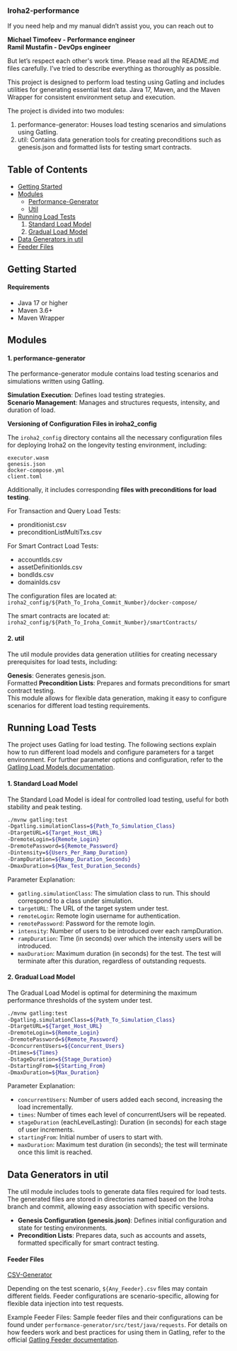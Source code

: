### Iroha2-performance

If you need help and my manual didn’t assist you, you can reach out to

**Michael Timofeev - Performance engineer**\
**Ramil Mustafin - DevOps engineer**

But let’s respect each other's work time. Please read all the README.md files carefully. I’ve tried to describe everything as thoroughly as possible.

This project is designed to perform load testing using Gatling and includes utilities for generating essential test data.
Java 17, Maven, and the Maven Wrapper for consistent environment setup and execution.

The project is divided into two modules:
1. performance-generator: Houses load testing scenarios and simulations using Gatling.
2. util: Contains data generation tools for creating preconditions such as genesis.json and formatted lists for testing smart contracts. 


## Table of Contents
- [Getting Started](#getting-started)
- [Modules](#modules)
  - [Performance-Generator](#performance-generator)
  - [Util](./util/README.md)
- [Running Load Tests](#running-load-tests)
  1. [Standard Load Model](#standard-load-model)
  2. [Gradual Load Model](#gradual-load-model)
- [Data Generators in util](#data-enerators-in-til)
- [Feeder Files](#feeder-files)


## Getting Started

#### Requirements
* Java 17 or higher
* Maven 3.6+
* Maven Wrapper

## Modules
#### 1. performance-generator
The performance-generator module contains load testing scenarios and simulations written using Gatling.

**Simulation Execution**: Defines load testing strategies.\
**Scenario Management**: Manages and structures requests, intensity, and duration of load.

**Versioning of Configuration Files in iroha2_config**

The `iroha2_config` directory contains all the necessary configuration files for deploying Iroha2 on the longevity testing environment, including:

`executor.wasm`\
`genesis.json`\
`docker-compose.yml`\
`client.toml`

Additionally, it includes corresponding **files with preconditions for load testing**.

For Transaction and Query Load Tests:
* pronditionist.csv
* preconditionListMultiTxs.csv

For Smart Contract Load Tests:
* accountIds.csv
* assetDefinitionIds.csv
* bondIds.csv
* domainIds.csv

The configuration files are located at: `iroha2_config/${Path_To_Iroha_Commit_Number}/docker-compose/`

The smart contracts are located at: `iroha2_config/${Path_To_Iroha_Commit_Number}/smartContracts/`


#### 2. util
The util module provides data generation utilities for creating necessary prerequisites for load tests, including:

**Genesis**: Generates genesis.json.\
Formatted **Precondition Lists**: Prepares and formats preconditions for smart contract testing.\
This module allows for flexible data generation, making it easy to configure scenarios for different load testing requirements.

## Running Load Tests
The project uses Gatling for load testing. The following sections explain how to run different load models and configure parameters for a target environment.
For further parameter options and configuration, refer to the [Gatling Load Models documentation](https://docs.gatling.io/reference/script/core/injection/#open-vs-closed-workload-models).

#### 1. Standard Load Model
   The Standard Load Model is ideal for controlled load testing, useful for both stability and peak testing.

``` bash
./mvnw gatling:test
-Dgatling.simulationClass=${Path_To_Simulation_Class}
-DtargetURL=${Target_Host_URL}
-DremoteLogin=${Remote_Login}
-DremotePassword=${Remote_Password}
-Dintensity=${Users_Per_Ramp_Duration}
-DrampDuration=${Ramp_Duration_Seconds}
-DmaxDuration=${Max_Test_Duration_Seconds}
```

Parameter Explanation:

* `gatling.simulationClass`: The simulation class to run. This should correspond to a class under simulation.
* `targetURL`: The URL of the target system under test.
* `remoteLogin`: Remote login username for authentication.
* `remotePassword`: Password for the remote login.
* `intensity`: Number of users to be introduced over each rampDuration.
* `rampDuration`: Time (in seconds) over which the intensity users will be introduced.
* `maxDuration`: Maximum duration (in seconds) for the test. The test will terminate after this duration, regardless of outstanding requests.


#### 2. Gradual Load Model

The Gradual Load Model is optimal for determining the maximum performance thresholds of the system under test.
``` bash
./mvnw gatling:test
-Dgatling.simulationClass=${Path_To_Simulation_Class}
-DtargetURL=${Target_Host_URL}
-DremoteLogin=${Remote_Login}
-DremotePassword=${Remote_Password}
-DconcurrentUsers=${Concurrent_Users}
-Dtimes=${Times}
-DstageDuration=${Stage_Duration}
-DstartingFrom=${Starting_From}
-DmaxDuration=${Max_Duration}
```

Parameter Explanation:

* `concurrentUsers`: Number of users added each second, increasing the load incrementally.
* `times`: Number of times each level of concurrentUsers will be repeated.
* `stageDuration` (eachLevelLasting): Duration (in seconds) for each stage of user increments.
* `startingFrom`: Initial number of users to start with.
* `maxDuration`: Maximum test duration (in seconds); the test will terminate once this limit is reached.


## Data Generators in util
The util module includes tools to generate data files required for load tests.
The generated files are stored in directories named based on the Iroha branch and commit, allowing easy association with specific versions.

* **Genesis Configuration (genesis.json)**: Defines initial configuration and state for testing environments.
* **Precondition Lists**: Prepares data, such as accounts and assets, formatted specifically for smart contract testing.

#### Feeder Files
[CSV-Generator](util/README.md)

Depending on the test scenario, `${Any_Feeder}.csv` files may contain different fields. Feeder configurations are scenario-specific, allowing for flexible data injection into test requests.

Example Feeder Files: Sample feeder files and their configurations can be found under `performance-generator/src/test/java/requests`.
For details on how feeders work and best practices for using them in Gatling, refer to the official [Gatling Feeder documentation](https://docs.gatling.io/reference/script/core/session/feeders/).



